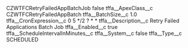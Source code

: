 <?xml version="1.0" encoding="UTF-8"?>
<CustomMetadata xmlns="http://soap.sforce.com/2006/04/metadata" xmlns:xsi="http://www.w3.org/2001/XMLSchema-instance" xmlns:xsd="http://www.w3.org/2001/XMLSchema">
    <label>CZWTFCRetryFailedAppBatchJob</label>
    <protected>false</protected>
    <values>
        <field>tffa__ApexClass__c</field>
        <value xsi:type="xsd:string">CZWTFCRetryFailedAppBatch</value>
    </values>
    <values>
        <field>tffa__BatchSize__c</field>
        <value xsi:type="xsd:double">1.0</value>
    </values>
    <values>
        <field>tffa__CronExpression__c</field>
        <value xsi:type="xsd:string">0 5 */2 ? * *</value>
    </values>
    <values>
        <field>tffa__Description__c</field>
        <value xsi:type="xsd:string">Retry Failed Applications Batch Job</value>
    </values>
    <values>
        <field>tffa__Enabled__c</field>
        <value xsi:type="xsd:boolean">true</value>
    </values>
    <values>
        <field>tffa__ScheduleIntervalInMinutes__c</field>
        <value xsi:nil="true"/>
    </values>
    <values>
        <field>tffa__System__c</field>
        <value xsi:type="xsd:boolean">false</value>
    </values>
    <values>
        <field>tffa__Type__c</field>
        <value xsi:type="xsd:string">SCHEDULED</value>
    </values>
</CustomMetadata>
